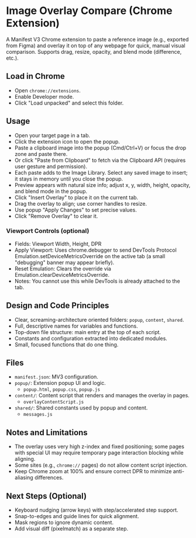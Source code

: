 # Image Overlay Compare (Chrome Extension)

A Manifest V3 Chrome extension to paste a reference image (e.g., exported from Figma) and overlay it on top of any webpage for quick, manual visual comparison. Supports drag, resize, opacity, and blend mode (difference, etc.).

## Load in Chrome

- Open `chrome://extensions`.
- Enable Developer mode.
- Click "Load unpacked" and select this folder.

## Usage

- Open your target page in a tab.
- Click the extension icon to open the popup.
- Paste a clipboard image into the popup (Cmd/Ctrl+V) or focus the drop zone and paste there.
- Or click "Paste from Clipboard" to fetch via the Clipboard API (requires user gesture and permission).
- Each paste adds to the Image Library. Select any saved image to insert; it stays in memory until you close the popup.
- Preview appears with natural size info; adjust x, y, width, height, opacity, and blend mode in the popup.
- Click "Insert Overlay" to place it on the current tab.
- Drag the overlay to align; use corner handles to resize.
- Use popup "Apply Changes" to set precise values.
- Click "Remove Overlay" to clear it.

### Viewport Controls (optional)
- Fields: Viewport Width, Height, DPR
- Apply Viewport: Uses chrome.debugger to send DevTools Protocol Emulation.setDeviceMetricsOverride on the active tab (a small "debugging" banner may appear briefly).
- Reset Emulation: Clears the override via Emulation.clearDeviceMetricsOverride.
- Notes: You cannot use this while DevTools is already attached to the tab.

## Design and Code Principles

- Clear, screaming-architecture oriented folders: `popup`, `content`, `shared`.
- Full, descriptive names for variables and functions.
- Top-down file structure: main entry at the top of each script.
- Constants and configuration extracted into dedicated modules.
- Small, focused functions that do one thing.

## Files

- `manifest.json`: MV3 configuration.
- `popup/`: Extension popup UI and logic.
  - `popup.html`, `popup.css`, `popup.js`
- `content/`: Content script that renders and manages the overlay in pages.
  - `overlayContentScript.js`
- `shared/`: Shared constants used by popup and content.
  - `messages.js`

## Notes and Limitations

- The overlay uses very high z-index and fixed positioning; some pages with special UI may require temporary page interaction blocking while aligning.
- Some sites (e.g., `chrome://` pages) do not allow content script injection.
- Keep Chrome zoom at 100% and ensure correct DPR to minimize anti-aliasing differences.

## Next Steps (Optional)

- Keyboard nudging (arrow keys) with step/accelerated step support.
- Snap-to-edges and guide lines for quick alignment.
- Mask regions to ignore dynamic content.
- Add visual diff (pixelmatch) as a separate step.
